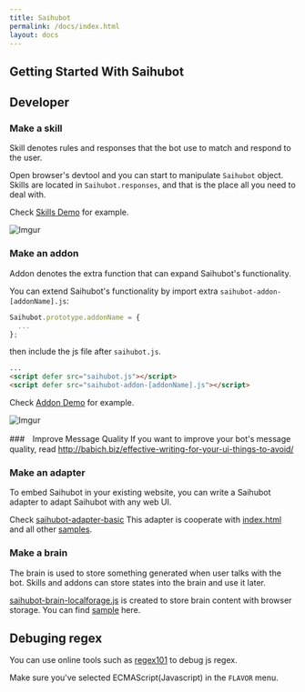 ```yaml
---
title: Saihubot
permalink: /docs/index.html
layout: docs
---
```


## Getting Started With Saihubot

## Developer

### Make a skill

Skill denotes rules and responses that the bot use to match and respond to the user.

Open browser's devtool and you can start to manipulate `Saihubot` object.
Skills are located in `Saihubot.responses`, and that is the place all you need to deal with.

Check [Skills Demo](https://gasolin.github.io/saihubot/samples/skill) for example.

![Imgur](http://i.imgur.com/mbhTwf6l.png)

### Make an addon

Addon denotes the extra function that can expand Saihubot's functionality.

You can extend Saihubot's functionality by import extra `saihubot-addon-[addonName].js`:

```js
Saihubot.prototype.addonName = {
  ...
};
```

then include the js file after `saihubot.js`.

```html
...
<script defer src="saihubot.js"></script>
<script defer src="saihubot-addon-[addonName].js"></script>
```

Check [Addon Demo](https://gasolin.github.io/saihubot/samples/addon) for example.

![Imgur](http://i.imgur.com/qYCES6Ml.png)

###　Improve Message Quality
If you want to improve your bot's message quality, read http://babich.biz/effective-writing-for-your-ui-things-to-avoid/

### Make an adapter

To embed Saihubot in your existing website, you can write a Saihubot adapter to adapt Saihubot with any web UI.

Check [saihubot-adapter-basic](https://github.com/gasolin/saihubot/tree/gh-pages/adapters/saihubot-adapter-basic.js)
This adapter is cooperate with [index.html](https://github.com/gasolin/saihubot/tree/gh-pages/index.html) and all other [samples](https://github.com/gasolin/saihubot/tree/gh-pages/samples).

### Make a brain

The brain is used to store something generated when user talks with the bot. Skills and addons can store states into the brain and use it later.

[saihubot-brain-localforage.js](https://github.com/gasolin/saihubot/tree/gh-pages/addons/saihubot-brain-localforage.js) is created to store brain content with browser storage.
You can find [sample](http://gasolin.idv.tw/saihubot/samples/brain.html) here.

## Debuging regex

You can use online tools such as [regex101](https://regex101.com/) to debug js regex.

Make sure you've selected ECMAScript(Javascript) in the `FLAVOR` menu.
